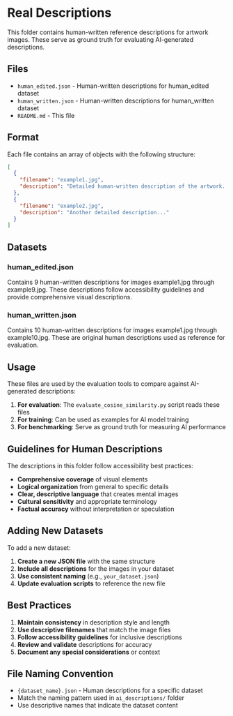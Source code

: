 # Real Descriptions

This folder contains human-written reference descriptions for artwork images. These serve as ground truth for evaluating AI-generated descriptions.

## Files

- `human_edited.json` - Human-written descriptions for human_edited dataset
- `human_written.json` - Human-written descriptions for human_written dataset
- `README.md` - This file

## Format

Each file contains an array of objects with the following structure:

```json
[
  {
    "filename": "example1.jpg",
    "description": "Detailed human-written description of the artwork..."
  },
  {
    "filename": "example2.jpg",
    "description": "Another detailed description..."
  }
]
```

## Datasets

### human_edited.json
Contains 9 human-written descriptions for images example1.jpg through example9.jpg. These descriptions follow accessibility guidelines and provide comprehensive visual descriptions.

### human_written.json
Contains 10 human-written descriptions for images example1.jpg through example10.jpg. These are original human descriptions used as reference for evaluation.

## Usage

These files are used by the evaluation tools to compare against AI-generated descriptions:

1. **For evaluation**: The `evaluate_cosine_similarity.py` script reads these files
2. **For training**: Can be used as examples for AI model training
3. **For benchmarking**: Serve as ground truth for measuring AI performance

## Guidelines for Human Descriptions

The descriptions in this folder follow accessibility best practices:

- **Comprehensive coverage** of visual elements
- **Logical organization** from general to specific details
- **Clear, descriptive language** that creates mental images
- **Cultural sensitivity** and appropriate terminology
- **Factual accuracy** without interpretation or speculation

## Adding New Datasets

To add a new dataset:

1. **Create a new JSON file** with the same structure
2. **Include all descriptions** for the images in your dataset
3. **Use consistent naming** (e.g., `your_dataset.json`)
4. **Update evaluation scripts** to reference the new file

## Best Practices

1. **Maintain consistency** in description style and length
2. **Use descriptive filenames** that match the image files
3. **Follow accessibility guidelines** for inclusive descriptions
4. **Review and validate** descriptions for accuracy
5. **Document any special considerations** or context

## File Naming Convention

- `{dataset_name}.json` - Human descriptions for a specific dataset
- Match the naming pattern used in `ai_descriptions/` folder
- Use descriptive names that indicate the dataset content 